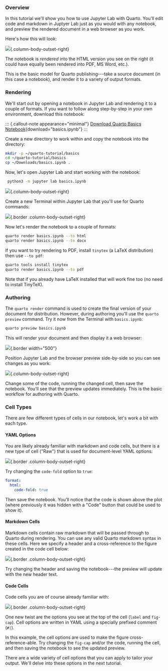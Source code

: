 ### Overview

In this tutorial we'll show you how to use Jupyter Lab with Quarto. You'll edit code and markdown in Juptyer Lab just as you would with any notebook, and preview the rendered document in a web browser as you work.

Here's how this will look:

![](images/jupyter-quarto-preview.png){.column-body-outset-right}

The notebook is *rendered* into the HTML version you see on the right (it could have equally been rendered into PDF, MS Word, etc.).

This is the basic model for Quarto publishing---take a source document (in this case a notebook), and render it to a variety of output formats.

### Rendering

We'll start out by opening a notebook in Jupyter Lab and rendering it to a couple of formats. If you want to follow along step-by-step in your own environment, download this notebook:

::: {.callout-note appearance="minimal"}
<i class="bi bi-journal-code"></i> [Download Quarto Basics Notebook](_basics.ipynb){download="basics.ipynb"}
:::

Create a new directory to work within and copy the notebook into the directory:

``` bash
mkdir -p ~/quarto-tutorial/basics
cd ~/quarto-tutorial/basics
cp ~/Downloads/basics.ipynb .
```

Now, let's open Jupyter Lab and start working with the notebook:

``` bash
 python3 -m jupyter lab basics.ipynb
```

![](images/jupyter-basics.png){.column-body-outset-right}

Create a new Terminal within Jupyter Lab that you'll use for Quarto commands:

![](images/jupyter-terminal.png){.border .column-body-outset-right}

Now let's render the notebook to a couple of formats:

``` bash
quarto render basics.ipynb --to html
quarto render basics.ipynb --to docx
```

If you want to try rendering to PDF, install `tinytex` (a LaTeX distribution) then use `--to pdf`:

``` bash
quarto tools install tinytex
quarto render basics.ipynb --to pdf
```

Note that if you already have LaTeX installed that will work fine too (no need to install TinyTeX).

### Authoring

The `quarto render` command is used to create the final version of your document for distribution. However, during authoring you'll use the `quarto preview` command. Try it now from the Terminal with `basics.ipynb`:

``` bash
quarto preview basics.ipynb
```

This will render your document and then display it a web browser:

![](images/quarto-preview.png){.border width="500"}

Position Jupyter Lab and the browser preview side-by-side so you can see changes as you work:

![](images/jupyter-quarto-preview.png){.column-body-outset-right}

Change some of the code, running the changed cell, then save the notebook. You'll see that the preview updates immediately. This is the basic workflow for authoring with Quarto.

### Cell Types

There are few different types of cells in our notebook, let's work a bit with each type.

#### YAML Options

You are likely already familiar with markdown and code cells, but there is a new type of cell ("Raw") that is used for document-level YAML options:

![](images/jupyter-yaml.png){.border .column-body-outset-right}

Try changing the `code-fold` option to `true`:

``` yaml
format: 
  html:
    code-fold: true
```

Then save the notebook. You'll notice that the code is shown above the plot (where previously it was hidden with a "Code" button that could be used to show it).

#### Markdown Cells

Markdown cells contain raw markdown that will be passed through to Quarto during rendering. You can use any valid Quarto markdown syntax in these cells. Here we specify a header and a cross-reference to the figure created in the code cell below:

![](images/jupyter-markdown.png){.border .column-body-outset-right}

Try changing the header and saving the notebook---the preview will update with the new header text.

#### Code Cells

Code cells you are of course already familiar with:

![](images/jupyter-cell.png){.border .column-body-outset-right}

One new twist are the options you see at the top of the cell (`label` and `fig-cap`). Cell options are written in YAML using a specially prefixed comment (`#|`).

In this example, the cell options are used to make the figure cross-reference-able. Try changing the `fig-cap` and/or the code, running the cell, and then saving the notebook to see the updated preview.

There are a wide variety of cell options that you can apply to tailor your output. We'll delve into these options in the next tutorial.


